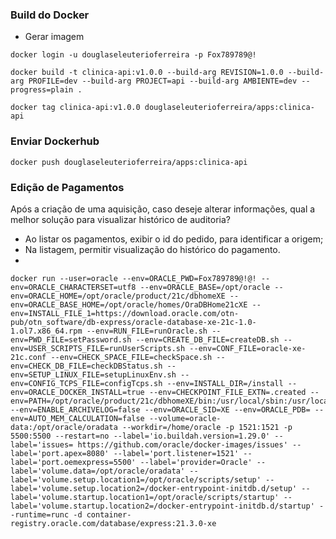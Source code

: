 ### Build do Docker
* Gerar imagem
````shell
docker login -u douglaseleuterioferreira -p Fox789789@!
````
````shell
docker build -t clinica-api:v1.0.0 --build-arg REVISION=1.0.0 --build-arg PROFILE=dev --build-arg PROJECT=api --build-arg AMBIENTE=dev --progress=plain .
````
````shell
docker tag clinica-api:v1.0.0 douglaseleuterioferreira/apps:clinica-api
````
### Enviar Dockerhub
````shell
docker push douglaseleuterioferreira/apps:clinica-api
````

### Edição de Pagamentos
Após a criação de uma aquisição, caso deseje alterar informações, qual a melhor solução para visualizar histórico de auditoria?
* Ao listar os pagamentos, exibir o id do pedido, para identificar a origem;
* Na listagem, permitir visualização do histórico do pagamento.
* 


``` shell 
docker run --user=oracle --env=ORACLE_PWD=Fox789789@!@! --env=ORACLE_CHARACTERSET=utf8 --env=ORACLE_BASE=/opt/oracle --env=ORACLE_HOME=/opt/oracle/product/21c/dbhomeXE --env=ORACLE_BASE_HOME=/opt/oracle/homes/OraDBHome21cXE --env=INSTALL_FILE_1=https://download.oracle.com/otn-pub/otn_software/db-express/oracle-database-xe-21c-1.0-1.ol7.x86_64.rpm --env=RUN_FILE=runOracle.sh --env=PWD_FILE=setPassword.sh --env=CREATE_DB_FILE=createDB.sh --env=USER_SCRIPTS_FILE=runUserScripts.sh --env=CONF_FILE=oracle-xe-21c.conf --env=CHECK_SPACE_FILE=checkSpace.sh --env=CHECK_DB_FILE=checkDBStatus.sh --env=SETUP_LINUX_FILE=setupLinuxEnv.sh --env=CONFIG_TCPS_FILE=configTcps.sh --env=INSTALL_DIR=/install --env=ORACLE_DOCKER_INSTALL=true --env=CHECKPOINT_FILE_EXTN=.created --env=PATH=/opt/oracle/product/21c/dbhomeXE/bin:/usr/local/sbin:/usr/local/bin:/usr/sbin:/usr/bin:/sbin:/bin --env=ENABLE_ARCHIVELOG=false --env=ORACLE_SID=XE --env=ORACLE_PDB= --env=AUTO_MEM_CALCULATION=false --volume=oracle-data:/opt/oracle/oradata --workdir=/home/oracle -p 1521:1521 -p 5500:5500 --restart=no --label='io.buildah.version=1.29.0' --label='issues= https://github.com/oracle/docker-images/issues' --label='port.apex=8080' --label='port.listener=1521' --label='port.oemexpress=5500' --label='provider=Oracle' --label='volume.data=/opt/oracle/oradata' --label='volume.setup.location1=/opt/oracle/scripts/setup' --label='volume.setup.location2=/docker-entrypoint-initdb.d/setup' --label='volume.startup.location1=/opt/oracle/scripts/startup' --label='volume.startup.location2=/docker-entrypoint-initdb.d/startup' --runtime=runc -d container-registry.oracle.com/database/express:21.3.0-xe 